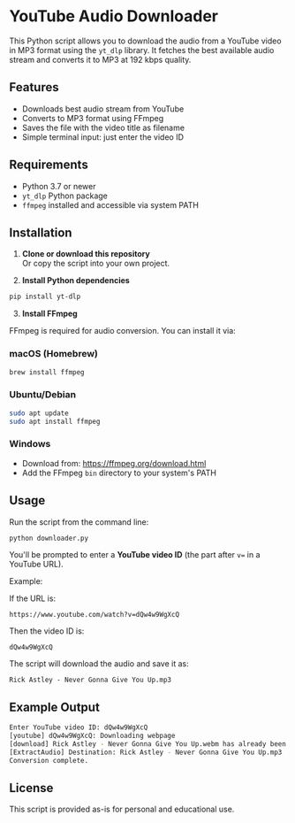 # YouTube Audio Downloader

This Python script allows you to download the audio from a YouTube video in MP3 format using the `yt_dlp` library. It fetches the best available audio stream and converts it to MP3 at 192 kbps quality.

## Features

- Downloads best audio stream from YouTube
- Converts to MP3 format using FFmpeg
- Saves the file with the video title as filename
- Simple terminal input: just enter the video ID

## Requirements

- Python 3.7 or newer
- `yt_dlp` Python package
- `ffmpeg` installed and accessible via system PATH

## Installation

1. **Clone or download this repository**  
   Or copy the script into your own project.

2. **Install Python dependencies**

```bash
pip install yt-dlp
```

3. **Install FFmpeg**

FFmpeg is required for audio conversion. You can install it via:

### macOS (Homebrew)

```bash
brew install ffmpeg
```

### Ubuntu/Debian

```bash
sudo apt update
sudo apt install ffmpeg
```

### Windows

- Download from: https://ffmpeg.org/download.html
- Add the FFmpeg `bin` directory to your system's PATH

## Usage

Run the script from the command line:

```bash
python downloader.py
```

You'll be prompted to enter a **YouTube video ID** (the part after `v=` in a YouTube URL).

Example:

If the URL is:
```
https://www.youtube.com/watch?v=dQw4w9WgXcQ
```

Then the video ID is:
```
dQw4w9WgXcQ
```

The script will download the audio and save it as:

```
Rick Astley - Never Gonna Give You Up.mp3
```

## Example Output

```bash
Enter YouTube video ID: dQw4w9WgXcQ
[youtube] dQw4w9WgXcQ: Downloading webpage
[download] Rick Astley - Never Gonna Give You Up.webm has already been downloaded
[ExtractAudio] Destination: Rick Astley - Never Gonna Give You Up.mp3
Conversion complete.
```

## License

This script is provided as-is for personal and educational use.